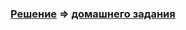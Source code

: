 ### [Решение]() => [домашнего задания](https://github.com/netology-code/javaqa-homeworks/tree/master/dependency#%D0%B7%D0%B0%D0%B4%D0%B0%D1%87%D0%B0-1---%D0%BC%D0%B5%D0%BD%D0%B5%D0%B4%D0%B6%D0%B5%D1%80-%D0%B0%D1%84%D0%B8%D1%88%D0%B8)